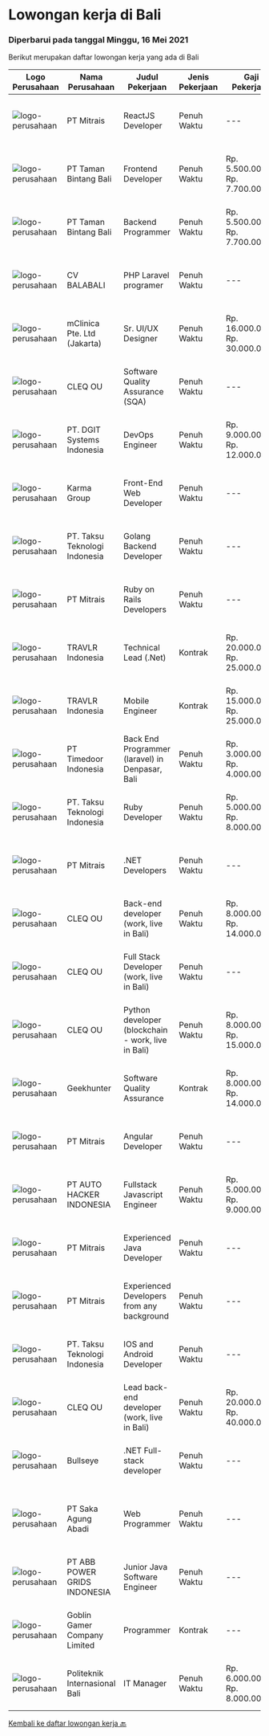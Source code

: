 
  # Lowongan kerja di Bali

  ### Diperbarui pada tanggal Minggu, 16 Mei 2021

  Berikut merupakan daftar lowongan kerja yang ada di Bali

  |Logo Perusahaan | Nama Perusahaan | Judul Pekerjaan | Jenis Pekerjaan | Gaji Pekerjaan | Lokasi | Deskripsi | Tanggal diunggah | Pranala |
  | -------------- | --------------- | --------------- | --------- | --------- | -------------- | ------- | ----------- | ----------- |
  |![logo-perusahaan](https://image-service-cdn.seek.com.au/873c75fc9ed6df00967320d343e4e2a794129d8b/ee4dce1061f3f616224767ad58cb2fc751b8d2dc)|PT Mitrais|ReactJS Developer|Penuh Waktu|---|Bali|We're urgently looking for experienced ReactJS Developers to be part of our team for an immediate start.Our client is a consultancy focused company...|Sabtu, 15 Mei 2021|https://www.jobstreet.co.id/id/job/reactjs-developer-3521433?token=0~60586060-b4fc-4386-a9c7-bd8e87e05c9b&sectionRank=1&jobId=jobstreet-id-job-3521433|
|![logo-perusahaan](https://image-service-cdn.seek.com.au/ba7e6bb48a77464c232ec372703aa53398334404/ee4dce1061f3f616224767ad58cb2fc751b8d2dc)|PT Taman Bintang Bali|Frontend Developer|Penuh Waktu|Rp. 5.500.000-Rp. 7.700.000|Badung|Requirements: Minimum 1 year experience on related field Build a functioning and smooth front-end web application that interacts with our RESTful API...|Sabtu, 15 Mei 2021|https://www.jobstreet.co.id/id/job/frontend-developer-3520286?token=0~60586060-b4fc-4386-a9c7-bd8e87e05c9b&sectionRank=2&jobId=jobstreet-id-job-3520286|
|![logo-perusahaan](https://image-service-cdn.seek.com.au/ba7e6bb48a77464c232ec372703aa53398334404/ee4dce1061f3f616224767ad58cb2fc751b8d2dc)|PT Taman Bintang Bali|Backend Programmer|Penuh Waktu|Rp. 5.500.000-Rp. 7.700.000|Badung|Requirements: 1 year doing backend using NodeJS using framework (Express, Nest, etc). Able to work with Typescript Language Good understanding of...|Jumat, 14 Mei 2021|https://www.jobstreet.co.id/id/job/backend-programmer-3520342?token=0~60586060-b4fc-4386-a9c7-bd8e87e05c9b&sectionRank=3&jobId=jobstreet-id-job-3520342|
|![logo-perusahaan](https://image-service-cdn.seek.com.au/cf4d03df9bfd8d1cf47f32651a41f07269e49a8d/ee4dce1061f3f616224767ad58cb2fc751b8d2dc)|CV BALABALI|PHP Laravel programer|Penuh Waktu|---|Denpasar|We are a new tech company based in Denpasar (Bali) and Surabaya (East Java) with mostly experienced developers, providing solutions for local to...|Kamis, 13 Mei 2021|https://www.jobstreet.co.id/id/job/php-laravel-programer-3519146?token=0~60586060-b4fc-4386-a9c7-bd8e87e05c9b&sectionRank=4&jobId=jobstreet-id-job-3519146|
|![logo-perusahaan](https://image-service-cdn.seek.com.au/7665bb5bd589f085f653b36d2f3cbccaf93e5953/ee4dce1061f3f616224767ad58cb2fc751b8d2dc)|mClinica Pte. Ltd (Jakarta)|Sr. UI/UX Designer|Penuh Waktu|Rp. 16.000.000-Rp. 30.000.000|Bali|mClinica is hiring for a Sr. UI/UX Designer to support our growth regionally and globally. We are looking for a highly ambitious, dynamic individual...|Kamis, 13 Mei 2021|https://www.jobstreet.co.id/id/job/sr-ui-ux-designer-3523713?token=0~60586060-b4fc-4386-a9c7-bd8e87e05c9b&sectionRank=5&jobId=jobstreet-id-job-3523713|
|![logo-perusahaan](https://image-service-cdn.seek.com.au/83f6c0a379be672bd3733ebae34ee48ae48afc54/ee4dce1061f3f616224767ad58cb2fc751b8d2dc)|CLEQ OU|Software Quality Assurance (SQA)|Penuh Waktu|---|Badung|About ItsavirusItsavirus is a software company with offices in Bali, Singapore and Amsterdam. With a relative small group of people, we work on great...|Rabu, 12 Mei 2021|https://www.jobstreet.co.id/id/job/software-quality-assurance-sqa-3529495?token=0~60586060-b4fc-4386-a9c7-bd8e87e05c9b&sectionRank=6&jobId=jobstreet-id-job-3529495|
|![logo-perusahaan](https://image-service-cdn.seek.com.au/e93bc75036be941b9c3ff3a55670cb236457b0c4/ee4dce1061f3f616224767ad58cb2fc751b8d2dc)|PT. DGIT Systems Indonesia|DevOps Engineer|Penuh Waktu|Rp. 9.000.000-Rp. 12.000.000|Bali|DevOps Engineer The RoleWe are looking for a DevOps Engineer with excellent Linux system administration and management skills to support our teams...|Rabu, 12 Mei 2021|https://www.jobstreet.co.id/id/job/devops-engineer-3522002?token=0~60586060-b4fc-4386-a9c7-bd8e87e05c9b&sectionRank=7&jobId=jobstreet-id-job-3522002|
|![logo-perusahaan](https://image-service-cdn.seek.com.au/8fa09eee0320660556707b875647ff389044baac/ee4dce1061f3f616224767ad58cb2fc751b8d2dc)|Karma Group|Front-End Web Developer|Penuh Waktu|---|Denpasar|We are an international Boutique Luxury Hospitality company with a tight-knit team of digital designers and developers. As we continue to expand, we...|Senin, 10 Mei 2021|https://www.jobstreet.co.id/id/job/front-end-web-developer-3527814?token=0~60586060-b4fc-4386-a9c7-bd8e87e05c9b&sectionRank=8&jobId=jobstreet-id-job-3527814|
|![logo-perusahaan](https://image-service-cdn.seek.com.au/cdad7eadbef6a47d2c5b4d08a7c1b9886e8f7f8f/ee4dce1061f3f616224767ad58cb2fc751b8d2dc)|PT. Taksu Teknologi Indonesia|Golang Backend Developer|Penuh Waktu|---|Bali|Join Our Team, we are Hiring! If you call yourself a Golang Backend Developer, maybe you are the one! We’re looking for.A Dedicated also dynamic youth...|Rabu, 12 Mei 2021|https://www.jobstreet.co.id/id/job/golang-backend-developer-3517976?token=0~60586060-b4fc-4386-a9c7-bd8e87e05c9b&sectionRank=9&jobId=jobstreet-id-job-3517976|
|![logo-perusahaan](https://image-service-cdn.seek.com.au/873c75fc9ed6df00967320d343e4e2a794129d8b/ee4dce1061f3f616224767ad58cb2fc751b8d2dc)|PT Mitrais|Ruby on Rails Developers|Penuh Waktu|---|Bali|Build your Career with Mitrais ! We're urgently looking for experienced Ruby On Rails  Developers to be part of our team for an immediate...|Rabu, 12 Mei 2021|https://www.jobstreet.co.id/id/job/ruby-on-rails-developers-3529360?token=0~60586060-b4fc-4386-a9c7-bd8e87e05c9b&sectionRank=10&jobId=jobstreet-id-job-3529360|
|![logo-perusahaan](https://image-service-cdn.seek.com.au/0b12a742ea945bde3fd751c06ca5f47bb2053690/ee4dce1061f3f616224767ad58cb2fc751b8d2dc)|TRAVLR Indonesia|Technical Lead (.Net)|Kontrak|Rp. 20.000.000-Rp. 25.000.000|Badung|Technical Lead (.NET)We are searching for an innovative Technical Lead to join our company. As the Technical Lead, you will oversee the company’s...|Rabu, 12 Mei 2021|https://www.jobstreet.co.id/id/job/technical-lead-net-3521957?token=0~60586060-b4fc-4386-a9c7-bd8e87e05c9b&sectionRank=11&jobId=jobstreet-id-job-3521957|
|![logo-perusahaan](https://image-service-cdn.seek.com.au/0b12a742ea945bde3fd751c06ca5f47bb2053690/ee4dce1061f3f616224767ad58cb2fc751b8d2dc)|TRAVLR Indonesia|Mobile Engineer|Kontrak|Rp. 15.000.000-Rp. 25.000.000|Badung|React Native Job SpecificationMobile App DeveloperAs mobile app developer in TRAVLR, you’ll collaborate with stakeholders like UI designer, backend...|Rabu, 12 Mei 2021|https://www.jobstreet.co.id/id/job/mobile-engineer-3517208?token=0~60586060-b4fc-4386-a9c7-bd8e87e05c9b&sectionRank=12&jobId=jobstreet-id-job-3517208|
|![logo-perusahaan](https://image-service-cdn.seek.com.au/9f2111bf08df94f0ea97d6b9f360a4952c081dc6/ee4dce1061f3f616224767ad58cb2fc751b8d2dc)|PT Timedoor Indonesia|Back End Programmer (laravel) in Denpasar, Bali|Penuh Waktu|Rp. 3.000.000-Rp. 4.000.000|Denpasar|If you want to develop yourself, Timedoor is one of the best places to start your career. Our team comes from various cultures. We welcome young...|Selasa, 11 Mei 2021|https://www.jobstreet.co.id/id/job/back-end-programmer-laravel-in-denpasar-bali-3528535?token=0~60586060-b4fc-4386-a9c7-bd8e87e05c9b&sectionRank=13&jobId=jobstreet-id-job-3528535|
|![logo-perusahaan](https://image-service-cdn.seek.com.au/643be914a81bc31a15f2bf29ce551d321eeee1e8/ee4dce1061f3f616224767ad58cb2fc751b8d2dc)|PT. Taksu Teknologi Indonesia|Ruby Developer|Penuh Waktu|Rp. 5.000.000-Rp. 8.000.000|Bali|Join Our Team, we are Hiring! We’re looking for a Dedicated also dynamic engineer to join us as a team to be in the position of Ruby Developer.  At...|Rabu, 12 Mei 2021|https://www.jobstreet.co.id/id/job/ruby-developer-3518419?token=0~60586060-b4fc-4386-a9c7-bd8e87e05c9b&sectionRank=14&jobId=jobstreet-id-job-3518419|
|![logo-perusahaan](https://image-service-cdn.seek.com.au/873c75fc9ed6df00967320d343e4e2a794129d8b/ee4dce1061f3f616224767ad58cb2fc751b8d2dc)|PT Mitrais|.NET Developers|Penuh Waktu|---|Denpasar|Build your Career with Mitrais !  We're looking for experienced .NET Software Engineers to be part of our team.  What will you be doing ?  Coding high...|Rabu, 12 Mei 2021|https://www.jobstreet.co.id/id/job/net-developers-3529365?token=0~60586060-b4fc-4386-a9c7-bd8e87e05c9b&sectionRank=15&jobId=jobstreet-id-job-3529365|
|![logo-perusahaan](https://image-service-cdn.seek.com.au/83f6c0a379be672bd3733ebae34ee48ae48afc54/ee4dce1061f3f616224767ad58cb2fc751b8d2dc)|CLEQ OU|Back-end developer (work, live in Bali)|Penuh Waktu|Rp. 8.000.000-Rp. 14.000.000|Badung|About ItsavirusItsavirus is a software company with offices in Bali, Singapore and Amsterdam. With a relative small group of people, we work on great...|Selasa, 11 Mei 2021|https://www.jobstreet.co.id/id/job/back-end-developer-work-live-in-bali-3529331?token=0~60586060-b4fc-4386-a9c7-bd8e87e05c9b&sectionRank=16&jobId=jobstreet-id-job-3529331|
|![logo-perusahaan](https://image-service-cdn.seek.com.au/83f6c0a379be672bd3733ebae34ee48ae48afc54/ee4dce1061f3f616224767ad58cb2fc751b8d2dc)|CLEQ OU|Full Stack Developer (work, live in Bali)|Penuh Waktu|---|Badung|About ItsavirusItsavirus is a software company with offices in Bali, Singapore and Amsterdam. We work on great projects that have a positive impact...|Selasa, 11 Mei 2021|https://www.jobstreet.co.id/id/job/full-stack-developer-work-live-in-bali-3529321?token=0~60586060-b4fc-4386-a9c7-bd8e87e05c9b&sectionRank=17&jobId=jobstreet-id-job-3529321|
|![logo-perusahaan](https://image-service-cdn.seek.com.au/83f6c0a379be672bd3733ebae34ee48ae48afc54/ee4dce1061f3f616224767ad58cb2fc751b8d2dc)|CLEQ OU|Python developer (blockchain - work, live in Bali)|Penuh Waktu|Rp. 8.000.000-Rp. 15.000.000|Badung|About MelalieMelalie is a peer-to-peer (P2P) mobility marketplace. On the Melalie platform, people can rent vehicles from each other, without the need...|Selasa, 11 Mei 2021|https://www.jobstreet.co.id/id/job/python-developer-blockchain-work-live-in-bali-3529319?token=0~60586060-b4fc-4386-a9c7-bd8e87e05c9b&sectionRank=18&jobId=jobstreet-id-job-3529319|
|![logo-perusahaan](https://image-service-cdn.seek.com.au/9b1ac08312d45d7e6f0965d6cfa215d52017a644/ee4dce1061f3f616224767ad58cb2fc751b8d2dc)|Geekhunter|Software Quality Assurance|Kontrak|Rp. 8.000.000-Rp. 14.000.000|Denpasar|On behalf of our client, we are hiring for the Software Quality Assurance position (remote position/Denpasar, Bali)Job Requirement Professional...|Senin, 10 Mei 2021|https://www.jobstreet.co.id/id/job/software-quality-assurance-3528060?token=0~60586060-b4fc-4386-a9c7-bd8e87e05c9b&sectionRank=19&jobId=jobstreet-id-job-3528060|
|![logo-perusahaan](https://image-service-cdn.seek.com.au/873c75fc9ed6df00967320d343e4e2a794129d8b/ee4dce1061f3f616224767ad58cb2fc751b8d2dc)|PT Mitrais|Angular Developer|Penuh Waktu|---|Bali|Build your Career with Mitrais !  We're looking for experienced Angular Developer to be part of our team.  What will you be doing?  Liase with...|Rabu, 12 Mei 2021|https://www.jobstreet.co.id/id/job/angular-developer-3529367?token=0~60586060-b4fc-4386-a9c7-bd8e87e05c9b&sectionRank=20&jobId=jobstreet-id-job-3529367|
|![logo-perusahaan](https://us.123rf.com/450wm/pavelstasevich/pavelstasevich1811/pavelstasevich181101027/112815900-stock-vector-no-image-available-icon-flat-vector.jpg?ver=6)|PT AUTO HACKER INDONESIA|Fullstack Javascript Engineer|Penuh Waktu|Rp. 5.000.000-Rp. 9.000.000|Bali|Weeii is a startup that creates value through profitable trading of second-hand scooters. We use the latest web, mobile, and cloud technologies and...|Selasa, 11 Mei 2021|https://www.jobstreet.co.id/id/job/fullstack-javascript-engineer-3525788?token=0~60586060-b4fc-4386-a9c7-bd8e87e05c9b&sectionRank=21&jobId=jobstreet-id-job-3525788|
|![logo-perusahaan](https://image-service-cdn.seek.com.au/873c75fc9ed6df00967320d343e4e2a794129d8b/ee4dce1061f3f616224767ad58cb2fc751b8d2dc)|PT Mitrais|Experienced Java Developer|Penuh Waktu|---|Bali|Build your Career with Mitrais!  We have clients who are urgently looking for Experienced Java developers for an immediate start. What will you be...|Rabu, 12 Mei 2021|https://www.jobstreet.co.id/id/job/experienced-java-developer-3529373?token=0~60586060-b4fc-4386-a9c7-bd8e87e05c9b&sectionRank=22&jobId=jobstreet-id-job-3529373|
|![logo-perusahaan](https://image-service-cdn.seek.com.au/873c75fc9ed6df00967320d343e4e2a794129d8b/ee4dce1061f3f616224767ad58cb2fc751b8d2dc)|PT Mitrais|Experienced Developers from any background|Penuh Waktu|---|Bali|Build your Career with Mitrais !  We're looking for experienced Software Engineers from any background to be part of our team.  What will you...|Selasa, 11 Mei 2021|https://www.jobstreet.co.id/id/job/experienced-developers-from-any-background-3528712?token=0~60586060-b4fc-4386-a9c7-bd8e87e05c9b&sectionRank=23&jobId=jobstreet-id-job-3528712|
|![logo-perusahaan](https://image-service-cdn.seek.com.au/cdad7eadbef6a47d2c5b4d08a7c1b9886e8f7f8f/ee4dce1061f3f616224767ad58cb2fc751b8d2dc)|PT. Taksu Teknologi Indonesia|IOS and Android Developer|Penuh Waktu|---|Bali|Join Our Team, we are Hiring! We’re looking for a Dedicated also dynamic engineer to join us as a team to be in the position of iOS and Android...|Selasa, 11 Mei 2021|https://www.jobstreet.co.id/id/job/ios-and-android-developer-3517092?token=0~60586060-b4fc-4386-a9c7-bd8e87e05c9b&sectionRank=24&jobId=jobstreet-id-job-3517092|
|![logo-perusahaan](https://image-service-cdn.seek.com.au/83f6c0a379be672bd3733ebae34ee48ae48afc54/ee4dce1061f3f616224767ad58cb2fc751b8d2dc)|CLEQ OU|Lead back-end developer (work, live in Bali)|Penuh Waktu|Rp. 20.000.000-Rp. 40.000.000|Badung|Are you ready to take a next step in your career and also move to Bali? Are you eager to work on large, innovative projects for clients all over the...|Selasa, 11 Mei 2021|https://www.jobstreet.co.id/id/job/lead-back-end-developer-work-live-in-bali-3529315?token=0~60586060-b4fc-4386-a9c7-bd8e87e05c9b&sectionRank=25&jobId=jobstreet-id-job-3529315|
|![logo-perusahaan](https://image-service-cdn.seek.com.au/4329f2adaf8878675016471f151f3764d887a060/ee4dce1061f3f616224767ad58cb2fc751b8d2dc)|Bullseye|.NET Full-stack developer|Penuh Waktu|---|Denpasar|We have an outstanding opportunity for a full-time .NET Full-stack developer with a passion for developing cutting edge products. We are looking for a...|Senin, 10 Mei 2021|https://www.jobstreet.co.id/id/job/net-full-stack-developer-3528088?token=0~60586060-b4fc-4386-a9c7-bd8e87e05c9b&sectionRank=26&jobId=jobstreet-id-job-3528088|
|![logo-perusahaan](https://image-service-cdn.seek.com.au/44d134cb33286cb092145d1999c47ce0a2607b7e/ee4dce1061f3f616224767ad58cb2fc751b8d2dc)|PT Saka Agung Abadi|Web Programmer|Penuh Waktu|---|Denpasar|Skill 1.	Pengembang aplikasi Full Stack (PHP/Laravel,MySQL/PostgreSQL,CSS Framework)2.	Mempunyai dasar pengetahuan dalam menggunakan JavaScript dan...|Sabtu, 08 Mei 2021|https://www.jobstreet.co.id/id/job/web-programmer-3515121?token=0~60586060-b4fc-4386-a9c7-bd8e87e05c9b&sectionRank=27&jobId=jobstreet-id-job-3515121|
|![logo-perusahaan](https://image-service-cdn.seek.com.au/8d1e0714c4436d1dcdb45ddcf3310ecf169c52ec/ee4dce1061f3f616224767ad58cb2fc751b8d2dc)|PT ABB POWER GRIDS INDONESIA|Junior Java Software Engineer|Penuh Waktu|---|Bali|Hitachi ABB Power Grids is a pioneering technology leader that is helping to increase access to affordable, reliable, sustainable and modern energy...|Jumat, 07 Mei 2021|https://www.jobstreet.co.id/id/job/junior-java-software-engineer-3526748?token=0~60586060-b4fc-4386-a9c7-bd8e87e05c9b&sectionRank=28&jobId=jobstreet-id-job-3526748|
|![logo-perusahaan](https://image-service-cdn.seek.com.au/7f861876d94e0e8f123c58294c25a332f282e295/ee4dce1061f3f616224767ad58cb2fc751b8d2dc)|Goblin Gamer Company Limited|Programmer|Kontrak|---|Bali|Job HighlightsTo develop a logistic system for internal using web application / system.Software system development &amp; programming...|Jumat, 07 Mei 2021|https://www.jobstreet.co.id/id/job/programmer-4545842/origin/my?token=0~60586060-b4fc-4386-a9c7-bd8e87e05c9b&sectionRank=29&jobId=jobstreet-my-job-4545842|
|![logo-perusahaan](https://image-service-cdn.seek.com.au/56be2a3b85a1f7693e6a63597a979295c454ed7a/ee4dce1061f3f616224767ad58cb2fc751b8d2dc)|Politeknik Internasional Bali|IT Manager|Penuh Waktu|Rp. 6.000.000-Rp. 8.000.000|Bali|Candidate must possess at least Bachelor's Degree, Master's Degree/Post-Graduate Degree in Computer Science/Information Technology or equivalent....|Sabtu, 08 Mei 2021|https://www.jobstreet.co.id/id/job/it-manager-3519684?token=0~60586060-b4fc-4386-a9c7-bd8e87e05c9b&sectionRank=30&jobId=jobstreet-id-job-3519684|


  [Kembali ke daftar lowongan kerja 🔙](../README.md#daftar-lowongan-kerja)
  